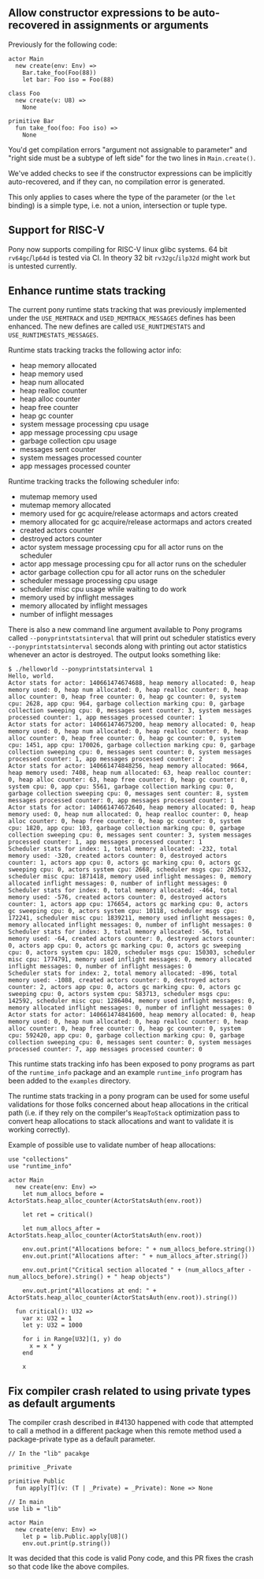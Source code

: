 ## Allow constructor expressions to be auto-recovered in assignments or arguments

Previously for the following code:

```pony
actor Main
  new create(env: Env) =>
    Bar.take_foo(Foo(88))
    let bar: Foo iso = Foo(88)

class Foo
  new create(v: U8) =>
    None

primitive Bar
  fun take_foo(foo: Foo iso) =>
    None
```

You'd get compilation errors "argument not assignable to parameter" and "right side must be a subtype of left side" for the two lines in `Main.create()`.

We've added checks to see if the constructor expressions can be implicitly auto-recovered, and if they can, no compilation error is generated.

This only applies to cases where the type of the parameter (or the `let` binding) is a simple type, i.e. not a union, intersection or tuple type.

## Support for RISC-V

Pony now supports compiling for RISC-V linux glibc systems. 64 bit `rv64gc`/`lp64d` is tested via CI. In theory 32 bit `rv32gc`/`ilp32d` might work but is untested currently.

## Enhance runtime stats tracking

The current pony runtime stats tracking that was previously
implemented under the `USE_MEMTRACK` and `USED_MEMTRACK_MESSAGES`
defines has been enhanced. The new defines are called
`USE_RUNTIMESTATS` and `USE_RUNTIMESTATS_MESSAGES`.

Runtime stats tracking tracks the following actor info:
* heap memory allocated
* heap memory used
* heap num allocated
* heap realloc counter
* heap alloc counter
* heap free counter
* heap gc counter
* system message processing cpu usage
* app message processing cpu usage
* garbage collection cpu usage
* messages sent counter
* system messages processed counter
* app messages processed counter

Runtime tracking tracks the following scheduler info:
* mutemap memory used
* mutemap memory allocated
* memory used for gc acquire/release actormaps and actors created
* memory allocated for gc acquire/release actormaps and actors created
* created actors counter
* destroyed actors counter
* actor system message processing cpu for all actor runs on the scheduler
* actor app message processing cpu for all actor runs on the scheduler
* actor garbage collection cpu for all actor runs on the scheduler
* scheduler message processing cpu usage
* scheduler misc cpu usage while waiting to do work
* memory used by inflight messages
* memory allocated by inflight messages
* number of inflight messages

There is also a new command line argument available to Pony programs
called `--ponyprintstatsinterval` that will print out scheduler statistics
every `--ponyprintstatsinterval` seconds along with printing out actor
statistics whenever an actor is destroyed. The output looks something like:

```
$ ./helloworld --ponyprintstatsinterval 1
Hello, world.
Actor stats for actor: 140661474674688, heap memory allocated: 0, heap memory used: 0, heap num allocated: 0, heap realloc counter: 0, heap alloc counter: 0, heap free counter: 0, heap gc counter: 0, system cpu: 2628, app cpu: 964, garbage collection marking cpu: 0, garbage collection sweeping cpu: 0, messages sent counter: 3, system messages processed counter: 1, app messages processed counter: 1
Actor stats for actor: 140661474675200, heap memory allocated: 0, heap memory used: 0, heap num allocated: 0, heap realloc counter: 0, heap alloc counter: 0, heap free counter: 0, heap gc counter: 0, system cpu: 1451, app cpu: 170026, garbage collection marking cpu: 0, garbage collection sweeping cpu: 0, messages sent counter: 0, system messages processed counter: 1, app messages processed counter: 2
Actor stats for actor: 140661474848256, heap memory allocated: 9664, heap memory used: 7408, heap num allocated: 63, heap realloc counter: 0, heap alloc counter: 63, heap free counter: 0, heap gc counter: 0, system cpu: 0, app cpu: 5561, garbage collection marking cpu: 0, garbage collection sweeping cpu: 0, messages sent counter: 8, system messages processed counter: 0, app messages processed counter: 1
Actor stats for actor: 140661474672640, heap memory allocated: 0, heap memory used: 0, heap num allocated: 0, heap realloc counter: 0, heap alloc counter: 0, heap free counter: 0, heap gc counter: 0, system cpu: 1820, app cpu: 103, garbage collection marking cpu: 0, garbage collection sweeping cpu: 0, messages sent counter: 3, system messages processed counter: 1, app messages processed counter: 1
Scheduler stats for index: 1, total memory allocated: -232, total memory used: -320, created actors counter: 0, destroyed actors counter: 1, actors app cpu: 0, actors gc marking cpu: 0, actors gc sweeping cpu: 0, actors system cpu: 2668, scheduler msgs cpu: 203532, scheduler misc cpu: 1871418, memory used inflight messages: 0, memory allocated inflight messages: 0, number of inflight messages: 0
Scheduler stats for index: 0, total memory allocated: -464, total memory used: -576, created actors counter: 0, destroyed actors counter: 1, actors app cpu: 176654, actors gc marking cpu: 0, actors gc sweeping cpu: 0, actors system cpu: 10118, scheduler msgs cpu: 172241, scheduler misc cpu: 1839211, memory used inflight messages: 0, memory allocated inflight messages: 0, number of inflight messages: 0
Scheduler stats for index: 3, total memory allocated: -56, total memory used: -64, created actors counter: 0, destroyed actors counter: 0, actors app cpu: 0, actors gc marking cpu: 0, actors gc sweeping cpu: 0, actors system cpu: 1820, scheduler msgs cpu: 150303, scheduler misc cpu: 1774791, memory used inflight messages: 0, memory allocated inflight messages: 0, number of inflight messages: 0
Scheduler stats for index: 2, total memory allocated: -896, total memory used: -1088, created actors counter: 0, destroyed actors counter: 2, actors app cpu: 0, actors gc marking cpu: 0, actors gc sweeping cpu: 0, actors system cpu: 583713, scheduler msgs cpu: 142592, scheduler misc cpu: 1286404, memory used inflight messages: 0, memory allocated inflight messages: 0, number of inflight messages: 0
Actor stats for actor: 140661474841600, heap memory allocated: 0, heap memory used: 0, heap num allocated: 0, heap realloc counter: 0, heap alloc counter: 0, heap free counter: 0, heap gc counter: 0, system cpu: 592420, app cpu: 0, garbage collection marking cpu: 0, garbage collection sweeping cpu: 0, messages sent counter: 0, system messages processed counter: 7, app messages processed counter: 0
```

This runtime stats tracking info has been exposed to pony programs as
part of the `runtime_info` package and an example `runtime_info` program
has been added to the `examples` directory.

The runtime stats tracking in a pony program can be used for some
useful validations for those folks concerned about
heap allocations in the critical path (i.e. if they
rely on the compiler's `HeapToStack` optimization pass
to convert heap allocations to stack allocations and
want to validate it is working correctly).

Example of possible use to validate number of heap allocations:

```pony
use "collections"
use "runtime_info"

actor Main
  new create(env: Env) =>
    let num_allocs_before = ActorStats.heap_alloc_counter(ActorStatsAuth(env.root))

    let ret = critical()

    let num_allocs_after = ActorStats.heap_alloc_counter(ActorStatsAuth(env.root))

    env.out.print("Allocations before: " + num_allocs_before.string())
    env.out.print("Allocations after: " + num_allocs_after.string())

    env.out.print("Critical section allocated " + (num_allocs_after - num_allocs_before).string() + " heap objects")

    env.out.print("Allocations at end: " + ActorStats.heap_alloc_counter(ActorStatsAuth(env.root)).string())

  fun critical(): U32 =>
    var x: U32 = 1
    let y: U32 = 1000

    for i in Range[U32](1, y) do
      x = x * y
    end

    x
```

## Fix compiler crash related to using private types as default arguments

The compiler crash described in #4130 happened with code that attempted to call a method in a different package when this remote method used a package-private type as a default parameter.

```pony
// In the "lib" pacakge

primitive _Private

primitive Public
  fun apply[T](v: (T | _Private) = _Private): None => None

// In main
use lib = "lib"

actor Main
  new create(env: Env) =>
    let p = lib.Public.apply[U8]()
    env.out.print(p.string())
```

It was decided that this code is valid Pony code, and this PR fixes the crash so that code like the above compiles.

